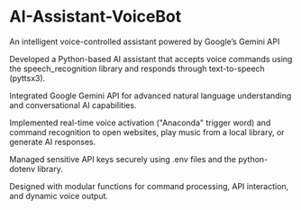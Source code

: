 # AI-Assistant-VoiceBot
An intelligent voice-controlled assistant powered by Google’s Gemini API

Developed a Python-based AI assistant that accepts voice commands using the speech_recognition library and responds through text-to-speech (pyttsx3).

Integrated Google Gemini API for advanced natural language understanding and conversational AI capabilities.

Implemented real-time voice activation ("Anaconda" trigger word) and command recognition to open websites, play music from a local library, or generate AI responses.

Managed sensitive API keys securely using .env files and the python-dotenv library.

Designed with modular functions for command processing, API interaction, and dynamic voice output.
